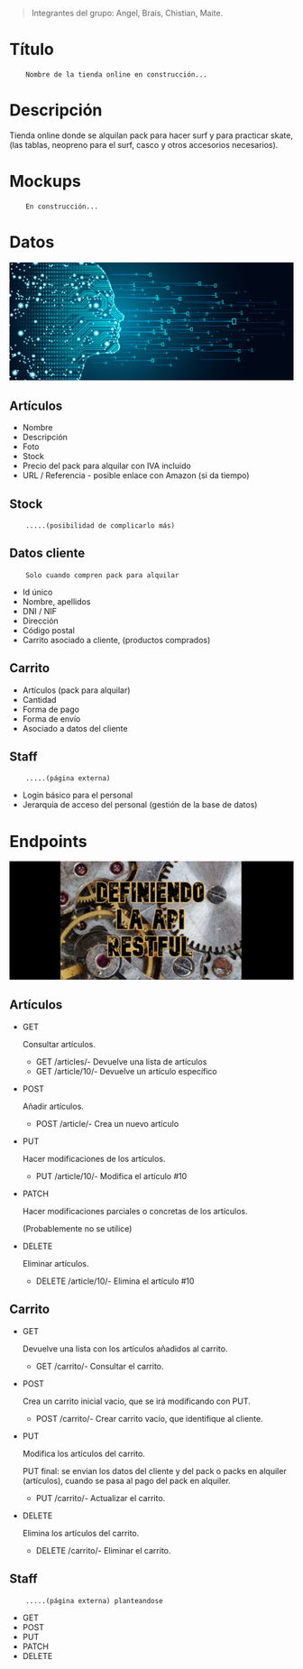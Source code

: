 > Integrantes del grupo: Angel, Brais, Chistian, Maite.

#
# Título

        Nombre de la tienda online en construcción...


#
# Descripción

Tienda online donde se alquilan pack para hacer surf y para practicar skate, (las tablas, neopreno para el surf, casco y otros accesorios necesarios).


#
# Mockups

        En construcción...


#
# Datos

![Datos](./datos.jpg)

## Artículos

- Nombre
- Descripción
- Foto
- Stock 
- Precio del pack para alquilar con IVA incluido
- URL / Referencia - posible enlace con Amazon (si da tiempo)


## Stock

        .....(posibilidad de complicarlo más)


## Datos cliente

        Solo cuando compren pack para alquilar

- Id único
- Nombre, apellidos
- DNI / NIF
- Dirección
- Código postal
- Carrito asociado a cliente, (productos comprados)


## Carrito

- Artículos (pack para alquilar)
- Cantidad
- Forma de pago
- Forma de envío
- Asociado a datos del cliente


## Staff

        .....(página externa)

- Login básico para el personal
- Jerarquia de acceso del personal (gestión de la base de datos)


#
# Endpoints

![Engranajes](./engranajes.jpg)

## Artículos

- GET

  Consultar artículos.

  - GET /articles/- Devuelve una lista de artículos
  - GET /article/10/- Devuelve un artículo específico

- POST

  Añadir artículos.

  - POST /article/- Crea un nuevo artículo

- PUT

  Hacer modificaciones de los artículos.

  - PUT /article/10/- Modifica el artículo #10

- PATCH

  Hacer modificaciones parciales o concretas de los artículos.

  (Probablemente no se utilice)

- DELETE 

  Eliminar artículos.

  - DELETE /article/10/- Elimina el artículo #10


## Carrito

- GET

  Devuelve una lista con los artículos añadidos al carrito.

    - GET /carrito/- Consultar el carrito.

- POST

  Crea un carrito inicial vacio, que se irá modificando con PUT.

  - POST /carrito/- Crear carrito vacío, que identifique al cliente. 

- PUT

  Modifica los artículos del carrito.

  PUT final: se envian los datos del cliente y del pack o packs en alquiler (artículos), cuando se pasa al pago del pack en alquiler.

  - PUT /carrito/- Actualizar el carrito.

- DELETE 

  Elimina los artículos del carrito.

  - DELETE /carrito/- Eliminar el carrito.


## Staff

        .....(página externa) planteandose

- GET
- POST
- PUT
- PATCH
- DELETE












